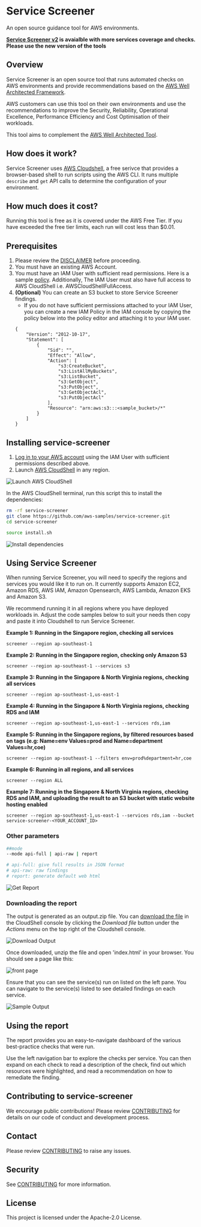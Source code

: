 # Service Screener

An open source guidance tool for AWS environments.

**[Service Screener v2](https://github.com/aws-samples/service-screener-v2) is avaialble with more services coverage and checks. Please use the new version of the tools**

## Overview
Service Screener is an open source tool that runs automated checks on AWS environments and provide recommendations based on the [AWS Well Architected Framework](https://aws.amazon.com/architecture/well-architected/). 

AWS customers can use this tool on their own environments and use the recommendations to improve the Security, Reliability, Operational Excellence, Performance Efficiency and Cost Optimisation of their workloads. 

This tool aims to complement the [AWS Well Architected Tool](https://aws.amazon.com/well-architected-tool/). 

## How does it work?
Service Screener uses [AWS Cloudshell](https://aws.amazon.com/cloudshell/), a free serivce that provides a browser-based shell to run scripts using the AWS CLI. It runs multiple `describe` and `get` API calls to determine the configuration of your environment.

## How much does it cost?
Running this tool is free as it is covered under the AWS Free Tier. If you have exceeded the free tier limits, each run will cost less than $0.01.

## Prerequisites
1. Please review the [DISCLAIMER](./DISCLAIMER.md) before proceeding. 
2. You must have an existing AWS Account.
3. You must have an IAM User with sufficient read permissions. Here is a sample [policy](https://docs.aws.amazon.com/IAM/latest/UserGuide/reference_policies_examples_iam_read-only-console.html). Additionally, The IAM User must also have full access to AWS CloudShell i.e. AWSCloudShellFullAccess. 
4. **(Optional)** You can create an S3 bucket to store Service Screener findings. 
    - If you do not have sufficient permissions attached to your IAM User, you can create a new IAM Policy in the IAM console by copying the policy below into the policy editor and attaching it to your IAM user.
    ```
    {
        "Version": "2012-10-17",
        "Statement": [
            {
                "Sid": "",
                "Effect": "Allow",
                "Action": [
                    "s3:CreateBucket",
                    "s3:ListAllMyBuckets",
                    "s3:ListBucket",
                    "s3:GetObject",
                    "s3:PutObject",
                    "s3:GetObjectAcl",
                    "s3:PutObjectAcl"
                ],
                "Resource": "arn:aws:s3:::<sample_bucket>/*"
            }
        ]
    }
    ```

## Installing service-screener
1. [Log in to your AWS account](https://docs.aws.amazon.com/cloudshell/latest/userguide/getting-started.html#start-session) using the IAM User with sufficient permissions described above. 
2. Launch [AWS CloudShell](https://docs.aws.amazon.com/cloudshell/latest/userguide/getting-started.html#launch-region-shell) in any region. 

![Launch AWS CloudShell](https://d39bs20xyg7k53.cloudfront.net/services-screener/p1-cloudshell.gif)

In the AWS CloudShell terminal, run this script this to install the dependencies:
```bash
rm -rf service-screener
git clone https://github.com/aws-samples/service-screener.git
cd service-screener 

source install.sh
```

![Install dependencies](https://d39bs20xyg7k53.cloudfront.net/services-screener/p2-dependencies.gif)

## Using Service Screener
When running Service Screener, you will need to specify the regions and services you would like it to run on. It currently supports Amazon EC2, Amazon RDS, AWS IAM, Amazon Opensearch, AWS Lambda, Amazon EKS and Amazon S3.

We recommend running it in all regions where you have deployed workloads in. Adjust the code samples below to suit your needs then copy and paste it into Cloudshell to run Service Screener. 

**Example 1: Running in the Singapore region, checking all services**
```
screener --region ap-southeast-1 
```

**Example 2: Running in the Singapore region, checking only Amazon S3**
```
screener --region ap-southeast-1 --services s3
```

**Example 3: Running in the Singapore & North Virginia regions, checking all services**
```
screener --region ap-southeast-1,us-east-1
```

**Example 4: Running in the Singapore & North Virginia regions, checking RDS and IAM**
```
screener --region ap-southeast-1,us-east-1 --services rds,iam
```

**Example 5: Running in the Singapore regions, by filtered resources based on tags (e.g: Name=env Values=prod and Name=department Values=hr,coe)**
```
screener --region ap-southeast-1 --filters env=prod%department=hr,coe
```

**Example 6: Running in all regions, and all services**
```
screener --region ALL
```

**Example 7: Running in the Singapore & North Virginia regions, checking RDS and IAM, and uploading the result to an S3 bucket with static website hosting enabled**
```
screener --region ap-southeast-1,us-east-1 --services rds,iam --bucket service-screener-<YOUR_ACCOUNT_ID>
```

### Other parameters
```bash
##mode
--mode api-full | api-raw | report

# api-full: give full results in JSON format
# api-raw: raw findings
# report: generate default web html
```
![Get Report](https://d39bs20xyg7k53.cloudfront.net/services-screener/p3-getreport.gif)

### Downloading the report
The output is generated as an output.zip file. 
You can [download the file](https://docs.aws.amazon.com/cloudshell/latest/userguide/working-with-cloudshell.html#files-storage) in the CloudShell console by clicking the *Download file* button under the *Actions* menu on the top right of the Cloudshell console. 

![Download Output](https://d39bs20xyg7k53.cloudfront.net/services-screener/p4-outputzip.gif)

Once downloaded, unzip the file and open 'index.html' in your browser. You should see a page like this:

![front page](https://d39bs20xyg7k53.cloudfront.net/services-screener/service-screener.jpg?v1)

Ensure that you can see the service(s) run on listed on the left pane.
You can navigate to the service(s) listed to see detailed findings on each service. 

![Sample Output](https://d39bs20xyg7k53.cloudfront.net/services-screener/p5-sample.gif)

## Using the report 
The report provides you an easy-to-navigate dashboard of the various best-practice checks that were run. 

Use the left navigation bar to explore the checks per service. You can then expand on each check to read a description of the check, find out which resources were highlighted, and read a recommendation on how to remediate the finding.  

## Contributing to service-screener
We encourage public contributions! Please review [CONTRIBUTING](./CONTRIBUTING.md) for details on our code of conduct and development process.

## Contact
Please review [CONTRIBUTING](./CONTRIBUTING.md) to raise any issues. 

## Security
See [CONTRIBUTING](CONTRIBUTING.md#security-issue-notifications) for more information.

## License
This project is licensed under the Apache-2.0 License.


